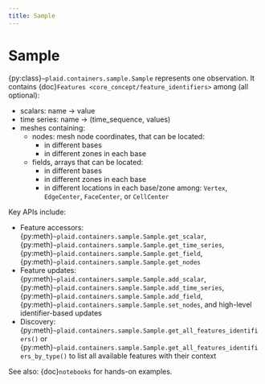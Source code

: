 ```yaml
---
title: Sample
---
```


# Sample

{py:class}`~plaid.containers.sample.Sample` represents one observation. It contains {doc}`Features <core_concept/feature_identifiers>` among (all optional):
- scalars: name → value
- time series: name → (time_sequence, values)
- meshes containing:
  - nodes: mesh node coordinates, that can be located:
    - in different bases
    - in different zones in each base
  - fields, arrays that can be located:
    - in different bases
    - in different zones in each base
    - in different locations in each base/zone among: `Vertex`, `EdgeCenter`, `FaceCenter`, or `CellCenter`

Key APIs include:
- Feature accessors: {py:meth}`~plaid.containers.sample.Sample.get_scalar`, {py:meth}`~plaid.containers.sample.Sample.get_time_series`, {py:meth}`~plaid.containers.sample.Sample.get_field`, {py:meth}`~plaid.containers.sample.Sample.get_nodes`
- Feature updates: {py:meth}`~plaid.containers.sample.Sample.add_scalar`, {py:meth}`~plaid.containers.sample.Sample.add_time_series`, {py:meth}`~plaid.containers.sample.Sample.add_field`, {py:meth}`~plaid.containers.sample.Sample.set_nodes`, and high-level identifier-based updates
- Discovery: {py:meth}`~plaid.containers.sample.Sample.get_all_features_identifiers()` or {py:meth}`~plaid.containers.sample.Sample.get_all_features_identifiers_by_type()` to list all available features with their context

See also: {doc}`notebooks` for hands-on examples.

